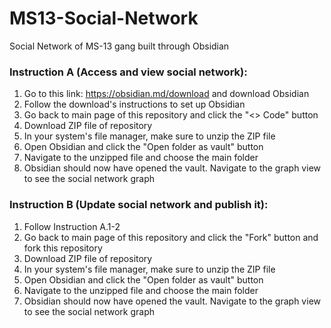 # MS13-Social-Network
 Social Network of MS-13 gang built through Obsidian

### Instruction A (Access and view social network):
1. Go to this link: https://obsidian.md/download and download Obsidian
2. Follow the download's instructions to set up Obsidian
3. Go back to main page of this repository and click the "<> Code" button
4. Download ZIP file of repository
5. In your system's file manager, make sure to unzip the ZIP file
6. Open Obsidian and click the "Open folder as vault" button
7. Navigate to the unzipped file and choose the main folder
8. Obsidian should now have opened the vault. Navigate to the graph view to see the social network graph

### Instruction B (Update social network and publish it):
1. Follow Instruction A.1-2
2. Go back to main page of this repository and click the "Fork" button and fork this repository
4. Download ZIP file of repository
5. In your system's file manager, make sure to unzip the ZIP file
6. Open Obsidian and click the "Open folder as vault" button
7. Navigate to the unzipped file and choose the main folder
8. Obsidian should now have opened the vault. Navigate to the graph view to see the social network graph
